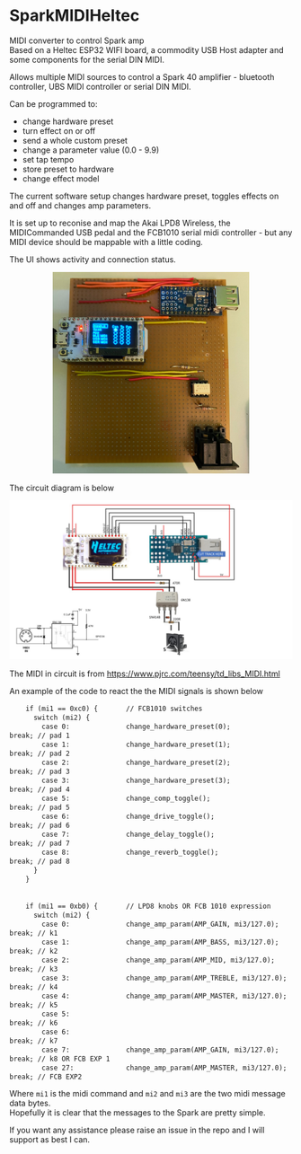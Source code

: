 # SparkMIDIHeltec
MIDI converter to control Spark amp  
Based on a Heltec ESP32 WIFI board, a commodity USB Host adapter and some components for the serial DIN MIDI.   

Allows multiple MIDI sources to control a Spark 40 amplifier - bluetooth controller, UBS MIDI controller or serial DIN MIDI.   

Can be programmed to:   
-  change hardware preset   
-  turn effect on or off   
-  send a whole custom preset   
-  change a parameter value (0.0 - 9.9)   
-  set tap tempo   
-  store preset to hardware   
-  change effect model

The current software setup changes hardware preset, toggles effects on and off and changes amp parameters.   

It is set up to reconise and map the Akai LPD8 Wireless, the MIDICommanded USB pedal and the FCB1010 serial midi controller - but any MIDI device should be mappable with a little coding.   

The UI shows activity and connection status.   

<p align="center">
  <img src="https://github.com/paulhamsh/SparkMIDIHeltec/blob/main/image1.jpg" width="350" title="Board">
</p>

The circuit diagram is below   


<p align="center">
  <img src="https://github.com/paulhamsh/SparkMIDIHeltec/blob/main/USB Host Heltec.jpg" width="900" title="Circuit">
</p>

The MIDI in circuit is from https://www.pjrc.com/teensy/td_libs_MIDI.html    

An example of the code to react the the MIDI signals is shown below   

```
    if (mi1 == 0xc0) {       // FCB1010 switches
      switch (mi2) {
        case 0:              change_hardware_preset(0);               break; // pad 1
        case 1:              change_hardware_preset(1);               break; // pad 2
        case 2:              change_hardware_preset(2);               break; // pad 3
        case 3:              change_hardware_preset(3);               break; // pad 4
        case 5:              change_comp_toggle();                    break; // pad 5
        case 6:              change_drive_toggle();                   break; // pad 6
        case 7:              change_delay_toggle();                   break; // pad 7
        case 8:              change_reverb_toggle();                  break; // pad 8
      }
    }
   
   
    if (mi1 == 0xb0) {       // LPD8 knobs OR FCB 1010 expression
      switch (mi2) {
        case 0:              change_amp_param(AMP_GAIN, mi3/127.0);   break; // k1       
        case 1:              change_amp_param(AMP_BASS, mi3/127.0);   break; // k2       
        case 2:              change_amp_param(AMP_MID, mi3/127.0);    break; // k3
        case 3:              change_amp_param(AMP_TREBLE, mi3/127.0); break; // k4
        case 4:              change_amp_param(AMP_MASTER, mi3/127.0); break; // k5
        case 5:                                                       break; // k6
        case 6:                                                       break; // k7
        case 7:              change_amp_param(AMP_GAIN, mi3/127.0);   break; // k8 OR FCB EXP 1
        case 27:             change_amp_param(AMP_MASTER, mi3/127.0); break; // FCB EXP2
```

Where ```mi1``` is the midi command and ```mi2``` and ```mi3``` are the two midi message data bytes.   
Hopefully it is clear that the messages to the Spark are pretty simple.   

If you want any assistance please raise an issue in the repo and I will support as best I can.   

